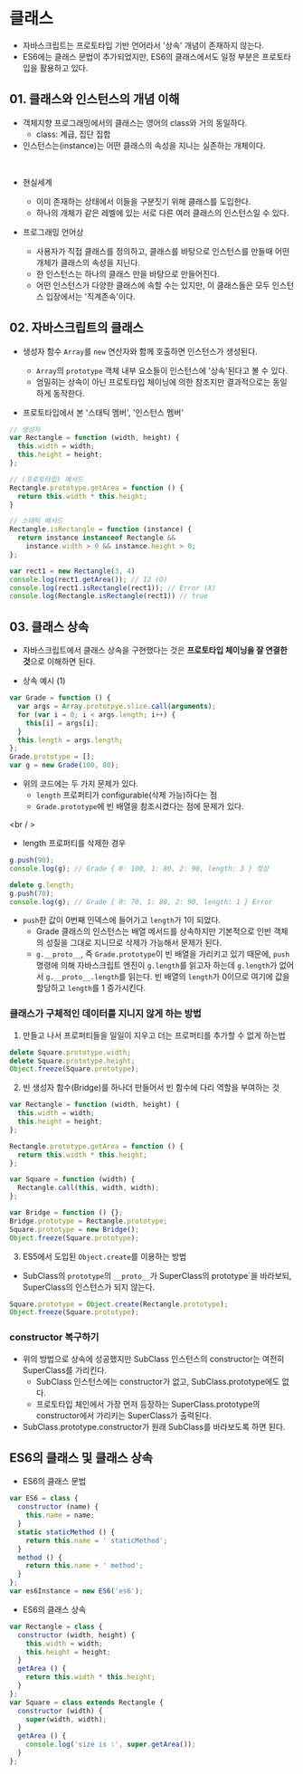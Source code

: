 # 클래스

- 자바스크립트는 프로토타입 기반 언어라서 '상속' 개념이 존재하지 않는다.
- ES6에는 클래스 문법이 추가되었지만, ES6의 클래스에서도 일정 부분은 프로토타입을 활용하고 있다.

## 01. 클래스와 인스턴스의 개념 이해

- 객체지향 프로그래밍에서의 클래스는 영어의 class와 거의 동일하다.
  - class: 계급, 집단 집합
- 인스턴스는(instance)는 어떤 클래스의 속성을 지니는 실존하는 개체이다.

<br />

- 현실세계
  - 이미 존재하는 상태에서 이들을 구분짓기 위해 클래스를 도입한다.
  - 하나의 개체가 같은 레벨에 있는 서로 다른 여러 클래스의 인스턴스일 수 있다.

- 프로그래밍 언어상
  - 사용자가 직접 클래스를 정의하고, 클래스를 바탕으로 인스턴스를 만들때 어떤 개체가 클래스의 속성을 지닌다.
  - 한 인스턴스는 하나의 클래스 만을 바탕으로 만들어진다.
  - 어떤 인스턴스가 다양한 클래스에 속할 수는 있지만, 이 클래스들은 모두 인스턴스 입장에서는 '직계존속'이다.

## 02. 자바스크립트의 클래스

- 생성자 함수 `Array`를 `new` 연산자와 함께 호출하면 인스턴스가 생성된다.
  - `Array`의 `prototype` 객체 내부 요소들이 인스턴스에 '상속'된다고 볼 수 있다.
  - 엄밀히는 상속이 아닌 프로토타입 체이닝에 의한 참조지만 결과적으로는 동일하게 동작한다.


- 프로토타입에서 본 '스태틱 멤버', '인스턴스 멤버'
```js
// 생성자
var Rectangle = function (width, height) {
  this.width = width;
  this.height = height;
};

// (프로토타입) 메서드
Rectangle.prototype.getArea = function () {
  return this.width * this.height; 
}

// 스태틱 메서드
Rectangle.isRectangle = function (instance) {
  return instance instanceof Rectangle &&
    instance.width > 0 && instance.height > 0;
};

var rect1 = new Rectangle(3, 4)
console.log(rect1.getArea()); // 12 (O)
console.log(rect1.isRectangle(rect1)); // Error (X)
console.log(Rectangle.isRectangle(rect1)) // true
```

## 03. 클래스 상속

- 자바스크립트에서 클래스 상속을 구현했다는 것은 **프로토타입 체이닝을 잘 연결한 것**으로 이해하면 된다.

- 상속 예시 (1)
```js
var Grade = function () {
  var args = Array.prototpye.slice.call(arguments);
  for (var i = 0; i < args.length; i++) {
    this[i] = args[i];
  }
  this.length = args.length;
};
Grade.prototype = [];
var g = new Grade(100, 80);
```

- 위의 코드에는 두 가지 문제가 있다.
  - `length` 프로퍼티가 configurable(삭제 가능)하다는 점
  - `Grade.prototype`에 빈 배열을 참조시켰다는 점에 문제가 있다.

<br / >

- length 프로퍼티를 삭제한 경우
```js
g.push(90);
console.log(g); // Grade { 0: 100, 1: 80, 2: 90, length: 3 } 정상

delete g.length;
g.push(70);
console.log(g); // Grade { 0: 70, 1: 80, 2: 90, length: 1 } Error
```

- `push`한 값이 0번째 인덱스에 들어가고 `length`가 1이 되었다.
  - Grade 클래스의 인스턴스는 배열 메서드를 상속하지만 기본적으로 인반 객체의 성질을 그대로 지니므로 삭제가 가능해서 문제가 된다.
  - `g.__proto__`, 즉 `Grade.prototype`이 빈 배열을 가리키고 있기 때문에, `push` 명령에 의해 자바스크립트 엔진이 `g.length`를 읽고자 하는데 `g.length`가 없어서 `g.__proto__.length`를 읽는다. 빈 배열의 `length`가 0이므로 여기에 값을 할당하고 `length`를 1 증가시킨다.

### 클래스가 구체적인 데이터를 지니지 않게 하는 방법

1. 만들고 나서 프로퍼티들을 일일이 지우고 더는 프로퍼티를 추가할 수 없게 하는법
```js
delete Square.prototype.width;
delete Square.prototype.height;
Object.freeze(Square.prototype);
```

2. 빈 생성자 함수(Bridge)를 하나더 만들어서 빈 함수에 다리 역할을 부여하는 것
```js
var Rectangle = function (width, height) {
  this.width = width;
  this.height = height;
};

Rectangle.prototype.getArea = function () {
  return this.width * this.height;
};

var Square = function (width) {
  Rectangle.call(this, width, width);
};

var Bridge = function () {};
Bridge.prototype = Rectangle.prototype;
Square.prototype = new Bridge();
Object.freeze(Square.prototype);
```

3. ES5에서 도입된 `Object.create`를 이용하는 방법
- SubClass의 `prototype`의 `__proto__`가 SuperClass의 prototype`을 바라보되, SuperClass의 인스턴스가 되지 않는다.

```js
Square.prototype = Object.create(Rectangle.prototype);
Object.freeze(Square.prototype);
```

### constructor 복구하기
- 위의 방법으로 상속에 성공했지만 SubClass 인스턴스의 constructor는 여전히 SuperClass를 가리킨다.
  - SubClass 인스턴스에는 constructor가 없고, SubClass.prototype에도 없다.
  - 프로토타입 체인에서 가장 먼저 등장하는 SuperClass.prototype의 constructor에서 가리키는 SuperClass가 출력된다.
- SubClass.prototype.constructor가 원래 SubClass를 바라보도록 하면 된다.

## ES6의 클래스 및 클래스 상속

- ES6의 클래스 문법
```js
var ES6 = class {
  constructor (name) {
    this.name = name;
  }
  static staticMethod () {
    return this.name = ' staticMethod';
  }
  method () {
    return this.name + ' method';
  }
};
var es6Instance = new ES6('es6');
```

- ES6의 클래스 상속
```js
var Rectangle = class {
  constructor (width, height) {
    this.width = width;
    this.height = height;
  }
  getArea () {
    return this.width * this.height;
  }
};
var Square = class extends Rectangle {
  constructor (width) {
    super(width, width);
  }
  getArea () {
    console.log('size is :', super.getArea());
  }
};
```